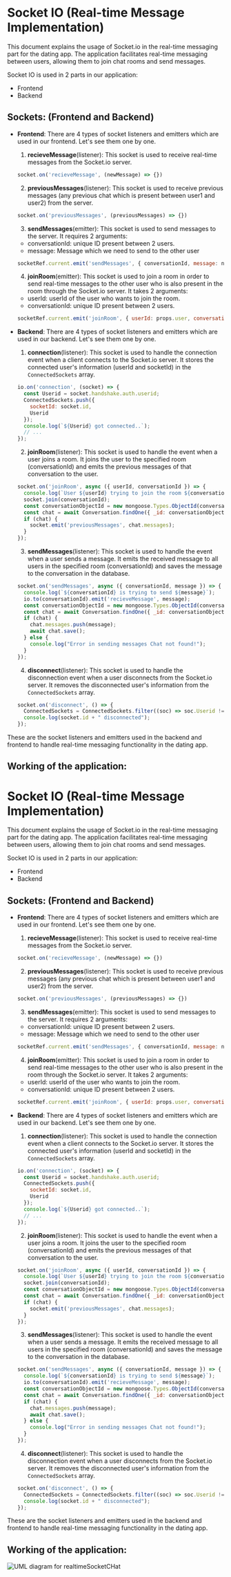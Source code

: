 # Socket IO (Real-time Message Implementation)

This document explains the usage of Socket.io in the real-time messaging part for the dating app. The application facilitates real-time messaging between users, allowing them to join chat rooms and send messages.

Socket IO is used in 2 parts in our application:

- Frontend
- Backend

## Sockets: (Frontend and Backend)

- **Frontend**: There are 4 types of socket listeners and emitters which are used in our frontend. Let's see them one by one.

  1. **recieveMessage**(listener): This socket is used to receive real-time messages from the Socket.io server.
    ```javascript
    socket.on('recieveMessage', (newMessage) => {})
    ```

  2. **previousMessages**(listener): This socket is used to receive previous messages (any previous chat which is present between user1 and user2) from the server.
    ```javascript
    socket.on('previousMessages', (previousMessages) => {})
    ```

  3. **sendMessages**(emitter): This socket is used to send messages to the server. It requires 2 arguments:
    - conversationId: unique ID present between 2 users.
    - message: Message which we need to send to the other user
    ```javascript
    socketRef.current.emit('sendMessages', { conversationId, message: newMessage });
    ```

  4. **joinRoom**(emitter): This socket is used to join a room in order to send real-time messages to the other user who is also present in the room through the Socket.io server. It takes 2 arguments:
    - userId: userId of the user who wants to join the room.
    - conversationId: unique ID present between 2 users.
    ```javascript
    socketRef.current.emit('joinRoom', { userId: props.user, conversationId: response.data.conversationId });
    ```

- **Backend**: There are 4 types of socket listeners and emitters which are used in our backend. Let's see them one by one.

  1. **connection**(listener): This socket is used to handle the connection event when a client connects to the Socket.io server. It stores the connected user's information (userId and socketId) in the `ConnectedSockets` array.
    ```javascript
    io.on('connection', (socket) => {
      const Userid = socket.handshake.auth.userid;
      ConnectedSockets.push({
        socketId: socket.id,
        Userid
      });
      console.log(`${Userid} got connected..`);
      // ...
    });
    ```

  2. **joinRoom**(listener): This socket is used to handle the event when a user joins a room. It joins the user to the specified room (conversationId) and emits the previous messages of that conversation to the user.
    ```javascript
    socket.on('joinRoom', async ({ userId, conversationId }) => {
      console.log(`User ${userId} trying to join the room ${conversationId}`);
      socket.join(conversationId);
      const conversationObjectId = new mongoose.Types.ObjectId(conversationId);
      const chat = await Conversation.findOne({ _id: conversationObjectId });
      if (chat) {
        socket.emit('previousMessages', chat.messages);
      }
    });
    ```

  3. **sendMessages**(listener): This socket is used to handle the event when a user sends a message. It emits the received message to all users in the specified room (conversationId) and saves the message to the conversation in the database.
    ```javascript
    socket.on('sendMessages', async ({ conversationId, message }) => {
      console.log(`${conversationId} is trying to send ${message}`);
      io.to(conversationId).emit('recieveMessage', message);
      const conversationObjectId = new mongoose.Types.ObjectId(conversationId);
      const chat = await Conversation.findOne({ _id: conversationObjectId });
      if (chat) {
        chat.messages.push(message);
        await chat.save();
      } else {
        console.log("Error in sending messages Chat not found!");
      }
    });
    ```

  4. **disconnect**(listener): This socket is used to handle the disconnection event when a user disconnects from the Socket.io server. It removes the disconnected user's information from the `ConnectedSockets` array.
    ```javascript
    socket.on('disconnect', () => {
      ConnectedSockets = ConnectedSockets.filter((soc) => soc.Userid !== Userid);
      console.log(socket.id + " disconnected");
    });
    ```

These are the socket listeners and emitters used in the backend and frontend to handle real-time messaging functionality in the dating app.

## Working of the application:

# Socket IO (Real-time Message Implementation)

This document explains the usage of Socket.io in the real-time messaging part for the dating app. The application facilitates real-time messaging between users, allowing them to join chat rooms and send messages.

Socket IO is used in 2 parts in our application:

- Frontend
- Backend

## Sockets: (Frontend and Backend)

- **Frontend**: There are 4 types of socket listeners and emitters which are used in our frontend. Let's see them one by one.

  1. **recieveMessage**(listener): This socket is used to receive real-time messages from the Socket.io server.
    ```javascript
    socket.on('recieveMessage', (newMessage) => {})
    ```

  2. **previousMessages**(listener): This socket is used to receive previous messages (any previous chat which is present between user1 and user2) from the server.
    ```javascript
    socket.on('previousMessages', (previousMessages) => {})
    ```

  3. **sendMessages**(emitter): This socket is used to send messages to the server. It requires 2 arguments:
    - conversationId: unique ID present between 2 users.
    - message: Message which we need to send to the other user
    ```javascript
    socketRef.current.emit('sendMessages', { conversationId, message: newMessage });
    ```

  4. **joinRoom**(emitter): This socket is used to join a room in order to send real-time messages to the other user who is also present in the room through the Socket.io server. It takes 2 arguments:
    - userId: userId of the user who wants to join the room.
    - conversationId: unique ID present between 2 users.
    ```javascript
    socketRef.current.emit('joinRoom', { userId: props.user, conversationId: response.data.conversationId });
    ```

- **Backend**: There are 4 types of socket listeners and emitters which are used in our backend. Let's see them one by one.

  1. **connection**(listener): This socket is used to handle the connection event when a client connects to the Socket.io server. It stores the connected user's information (userId and socketId) in the `ConnectedSockets` array.
    ```javascript
    io.on('connection', (socket) => {
      const Userid = socket.handshake.auth.userid;
      ConnectedSockets.push({
        socketId: socket.id,
        Userid
      });
      console.log(`${Userid} got connected..`);
      // ...
    });
    ```

  2. **joinRoom**(listener): This socket is used to handle the event when a user joins a room. It joins the user to the specified room (conversationId) and emits the previous messages of that conversation to the user.
    ```javascript
    socket.on('joinRoom', async ({ userId, conversationId }) => {
      console.log(`User ${userId} trying to join the room ${conversationId}`);
      socket.join(conversationId);
      const conversationObjectId = new mongoose.Types.ObjectId(conversationId);
      const chat = await Conversation.findOne({ _id: conversationObjectId });
      if (chat) {
        socket.emit('previousMessages', chat.messages);
      }
    });
    ```

  3. **sendMessages**(listener): This socket is used to handle the event when a user sends a message. It emits the received message to all users in the specified room (conversationId) and saves the message to the conversation in the database.
    ```javascript
    socket.on('sendMessages', async ({ conversationId, message }) => {
      console.log(`${conversationId} is trying to send ${message}`);
      io.to(conversationId).emit('recieveMessage', message);
      const conversationObjectId = new mongoose.Types.ObjectId(conversationId);
      const chat = await Conversation.findOne({ _id: conversationObjectId });
      if (chat) {
        chat.messages.push(message);
        await chat.save();
      } else {
        console.log("Error in sending messages Chat not found!");
      }
    });
    ```

  4. **disconnect**(listener): This socket is used to handle the disconnection event when a user disconnects from the Socket.io server. It removes the disconnected user's information from the `ConnectedSockets` array.
    ```javascript
    socket.on('disconnect', () => {
      ConnectedSockets = ConnectedSockets.filter((soc) => soc.Userid !== Userid);
      console.log(socket.id + " disconnected");
    });
    ```

These are the socket listeners and emitters used in the backend and frontend to handle real-time messaging functionality in the dating app.

## Working of the application:

![UML diagram for realtimeSocketCHat](https://github.com/neerajk24/HoneyCup/assets/121400894/7cb79d84-872a-45a3-bb51-62396c49a6df)
